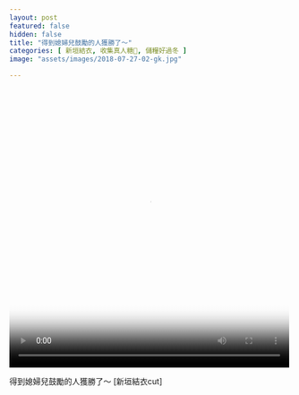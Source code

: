 ```yaml
---
layout: post
featured: false
hidden: false
title: "得到媳婦兒鼓勵的人獲勝了～"
categories: [ 新垣結衣, 收集真人糖🍬, 儲糧好過冬 ]
image: "assets/images/2018-07-27-02-gk.jpg"

---
```

<video controls="controls" src="{{ site.baseurl }}/assets/images/2018-07-27-02-gk.mp4" poster="{{ site.baseurl }}/assets/images/2018-07-27-02-gk.jpg" loop="loop" width="500" height="500"></video>

得到媳婦兒鼓勵的人獲勝了～
[新垣結衣cut]
